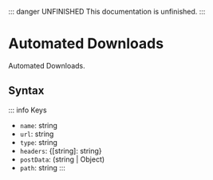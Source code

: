 ::: danger UNFINISHED
This documentation is unfinished.
:::

# Automated Downloads

Automated Downloads.

## Syntax

::: info Keys
- `name`: string
- `url`: string
- `type`: string
- `headers`: {\[string]: string}
- `postData`: (string | Object)
- `path`: string
:::
